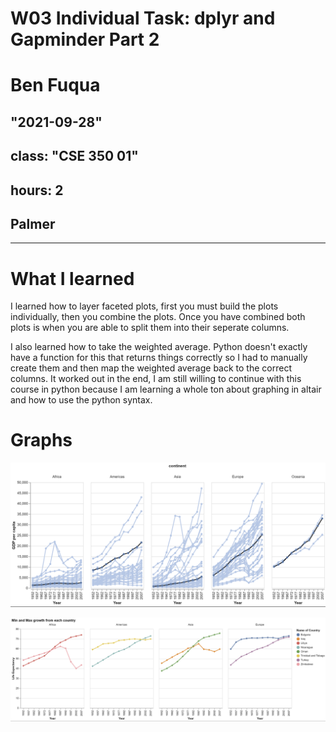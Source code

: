 # W03 Individual Task: dplyr and Gapminder Part 2
# Ben Fuqua
## "2021-09-28"
## class: "CSE 350 01"
## hours: 2
## Palmer
----------------------------------------

# What I learned

I learned how to layer faceted plots, first you must build the plots individually, then you combine the plots. Once you have combined both plots is when you are able to split them into their seperate columns. 

I also learned how to take the weighted average. Python doesn't exactly have a function for this that returns things correctly so I had to manually create them and then map the weighted average back to the correct columns. It worked out in the end, I am still willing to continue with this course in python because I am learning a whole ton about graphing in altair and how to use the python syntax.

# Graphs

![](growthBYyear.png)


![](minANDmax.png)